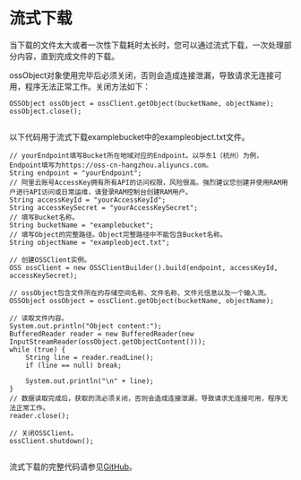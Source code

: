# 流式下载

当下载的文件太大或者一次性下载耗时太长时，您可以通过流式下载，一次处理部分内容，直到完成文件的下载。

ossObject对象使用完毕后必须关闭，否则会造成连接泄漏，导致请求无连接可用，程序无法正常工作。关闭方法如下：

```
OSSObject ossObject = ossClient.getObject(bucketName, objectName);
ossObject.close();
        
```

以下代码用于流式下载examplebucket中的exampleobject.txt文件。

```
// yourEndpoint填写Bucket所在地域对应的Endpoint。以华东1（杭州）为例，Endpoint填写为https://oss-cn-hangzhou.aliyuncs.com。
String endpoint = "yourEndpoint";
// 阿里云账号AccessKey拥有所有API的访问权限，风险很高。强烈建议您创建并使用RAM用户进行API访问或日常运维，请登录RAM控制台创建RAM用户。
String accessKeyId = "yourAccessKeyId";
String accessKeySecret = "yourAccessKeySecret";
// 填写Bucket名称。
String bucketName = "examplebucket";
// 填写Object的完整路径。Object完整路径中不能包含Bucket名称。
String objectName = "exampleobject.txt";

// 创建OSSClient实例。
OSS ossClient = new OSSClientBuilder().build(endpoint, accessKeyId, accessKeySecret);

// ossObject包含文件所在的存储空间名称、文件名称、文件元信息以及一个输入流。
OSSObject ossObject = ossClient.getObject(bucketName, objectName);

// 读取文件内容。
System.out.println("Object content:");
BufferedReader reader = new BufferedReader(new InputStreamReader(ossObject.getObjectContent()));
while (true) {
    String line = reader.readLine();
    if (line == null) break;

    System.out.println("\n" + line);
}
// 数据读取完成后，获取的流必须关闭，否则会造成连接泄漏，导致请求无连接可用，程序无法正常工作。
reader.close();

// 关闭OSSClient。
ossClient.shutdown();
        
```

流式下载的完整代码请参见[GitHub](https://github.com/aliyun/aliyun-oss-java-sdk/blob/master/src/samples/SimpleGetObjectSample.java)。

